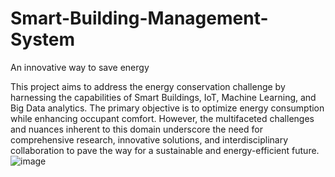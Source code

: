 # Smart-Building-Management-System
An innovative way to save energy


This project aims to address the energy conservation challenge by harnessing the capabilities of Smart Buildings, IoT, Machine Learning, and Big Data analytics. The primary objective is to optimize energy consumption while enhancing occupant comfort. However, the multifaceted challenges and nuances inherent to this domain underscore the need for comprehensive research, innovative solutions, and interdisciplinary collaboration to pave the way for a sustainable and energy-efficient future.
![image](https://github.com/Rejeban/Smart-Building-Management-System/assets/133599187/4afb07e4-b784-4114-8c79-1b98955fd976)
